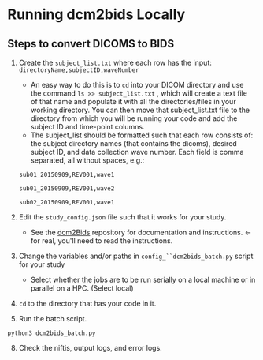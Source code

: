 # Running dcm2bids Locally
## Steps to convert DICOMS to BIDS

1. Create the `subject_list.txt` where each row has the input: `directoryName,subjectID,waveNumber`
    - An easy way to do this is to `cd` into your DICOM directory and use the command `ls >> subject_list.txt` , which will create a text file of that name and populate it with all the directories/files in your working directory. You can then move that subject_list.txt file to the directory from which you will be running your code and add the subject ID and time-point columns.
    - The subject_list should be formatted such that each row consists of: the subject directory names (that contains the dicoms), desired subject ID, and data collection wave number. Each field is comma separated, all without spaces, e.g.:

    `sub01_20150909,REV001,wave1`

    `sub01_20150909,REV001,wave2`

    `sub02_20150909,REV001,wave1`

2. Edit the `study_config.json` file such that it works for your study.  
    - See the [dcm2Bids](https://github.com/cbedetti/Dcm2Bids) repository for documentation and instructions. ← for real, you'll need to read the instructions.  
3. Change the variables and/or paths in `config_``dcm2bids_batch.py` script for your study
    - Select whether the jobs are to be run serially on a local machine or in parallel on a HPC. (Select local)
4. `cd` to the directory that has your code in it. 
5. Run the batch script.  

  `python3 dcm2bids_batch.py`

8. Check the niftis, output logs, and error logs.